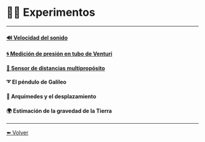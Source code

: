 # 👩‍🔬 Experimentos

---

#### [🔊 Velocidad del sonido](VelSonido)

#### [🌀 Medición de presión en tubo de Venturi](Venturi)

#### [🎢 Sensor de distancias multipropósito](SensorDistancia)

#### ➰ El péndulo de Galileo

#### 👑 Arquímedes y el desplazamiento

#### 🌍️ Estimación de la gravedad de la Tierra

---

[⬅️ Volver](./)

